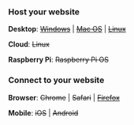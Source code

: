### Host your website

**Desktop**: <s>[Windows](https://canopy.help/canopy.exe)</s> | <s>[Mac OS](https://canopy.help/canopy.dmg)</s> | <s>[Linux](https://canopy.help/canopy.bin)</s>

**Cloud**: <s>Linux</s>

**Raspberry Pi**: <s>Raspberry Pi OS</s>

### Connect to your website

**Browser**: <s>Chrome</s> | <s>Safari</s> | <s>[Firefox](https://addons.mozilla.org/en-US/firefox/addon/liana)</s>

**Mobile**: <s>iOS</s> | <s>Android</s>
